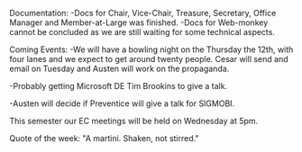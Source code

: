 <div>

Documentation:
-Docs for Chair, Vice-Chair, Treasure, Secretary, Office Manager and Member-at-Large was finished.
-Docs for Web-monkey cannot be concluded as we are still waiting for some technical aspects.

Coming Events:
-We will have a bowling night on the Thursday the 12th, with four lanes and we expect to get around twenty people. Cesar will send and email on Tuesday and Austen will work on the propaganda.

-Probably getting Microsoft DE Tim Brookins to give a talk.

-Austen will decide if Preventice will give a talk for SIGMOBI.

This semester our EC meetings will be held on Wednesday at 5pm.

</div>
Quote of the week:  "A martini. Shaken, not stirred."